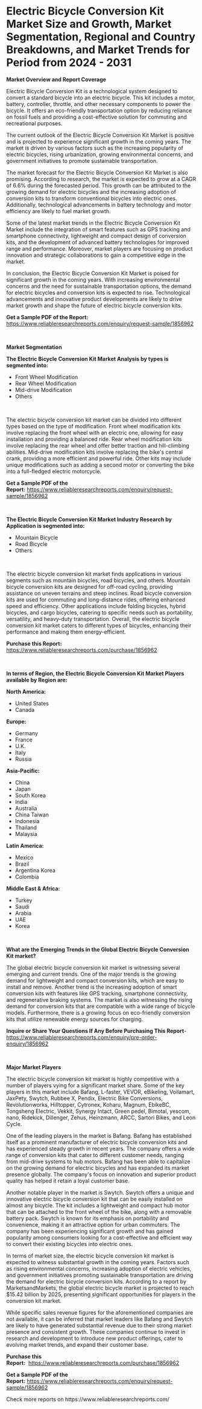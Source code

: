<p><h1>Electric Bicycle Conversion Kit Market Size and Growth, Market Segmentation, Regional and Country Breakdowns, and Market Trends for Period from 2024 -  2031</h1></p><p><strong>Market Overview and Report Coverage</strong></p>
<p><p>Electric Bicycle Conversion Kit is a technological system designed to convert a standard bicycle into an electric bicycle. This kit includes a motor, battery, controller, throttle, and other necessary components to power the bicycle. It offers an eco-friendly transportation option by reducing reliance on fossil fuels and providing a cost-effective solution for commuting and recreational purposes.</p><p>The current outlook of the Electric Bicycle Conversion Kit Market is positive and is projected to experience significant growth in the coming years. The market is driven by various factors such as the increasing popularity of electric bicycles, rising urbanization, growing environmental concerns, and government initiatives to promote sustainable transportation.</p><p>The market forecast for the Electric Bicycle Conversion Kit Market is also promising. According to research, the market is expected to grow at a CAGR of 6.6% during the forecasted period. This growth can be attributed to the growing demand for electric bicycles and the increasing adoption of conversion kits to transform conventional bicycles into electric ones. Additionally, technological advancements in battery technology and motor efficiency are likely to fuel market growth.</p><p>Some of the latest market trends in the Electric Bicycle Conversion Kit Market include the integration of smart features such as GPS tracking and smartphone connectivity, lightweight and compact design of conversion kits, and the development of advanced battery technologies for improved range and performance. Moreover, market players are focusing on product innovation and strategic collaborations to gain a competitive edge in the market.</p><p>In conclusion, the Electric Bicycle Conversion Kit Market is poised for significant growth in the coming years. With increasing environmental concerns and the need for sustainable transportation options, the demand for electric bicycles and conversion kits is expected to rise. Technological advancements and innovative product developments are likely to drive market growth and shape the future of electric bicycle conversion kits.</p></p>
<p><strong>Get a Sample PDF of the Report:</strong> <a href="https://www.reliableresearchreports.com/enquiry/request-sample/1856962">https://www.reliableresearchreports.com/enquiry/request-sample/1856962</a></p>
<p>&nbsp;</p>
<p><strong>Market Segmentation</strong></p>
<p><strong>The Electric Bicycle Conversion Kit Market Analysis by types is segmented into:</strong></p>
<p><ul><li>Front Wheel Modification</li><li>Rear Wheel Modification</li><li>Mid-drive Modification</li><li>Others</li></ul></p>
<p>&nbsp;</p>
<p><p>The electric bicycle conversion kit market can be divided into different types based on the type of modification. Front wheel modification kits involve replacing the front wheel with an electric one, allowing for easy installation and providing a balanced ride. Rear wheel modification kits involve replacing the rear wheel and offer better traction and hill-climbing abilities. Mid-drive modification kits involve replacing the bike's central crank, providing a more efficient and powerful ride. Other kits may include unique modifications such as adding a second motor or converting the bike into a full-fledged electric motorcycle.</p></p>
<p><strong>Get a Sample PDF of the Report:</strong>&nbsp;<a href="https://www.reliableresearchreports.com/enquiry/request-sample/1856962">https://www.reliableresearchreports.com/enquiry/request-sample/1856962</a></p>
<p>&nbsp;</p>
<p><strong>The Electric Bicycle Conversion Kit Market Industry Research by Application is segmented into:</strong></p>
<p><ul><li>Mountain Bicycle</li><li>Road Bicycle</li><li>Others</li></ul></p>
<p>&nbsp;</p>
<p><p>The electric bicycle conversion kit market finds applications in various segments such as mountain bicycles, road bicycles, and others. Mountain bicycle conversion kits are designed for off-road cycling, providing assistance on uneven terrains and steep inclines. Road bicycle conversion kits are used for commuting and long-distance rides, offering enhanced speed and efficiency. Other applications include folding bicycles, hybrid bicycles, and cargo bicycles, catering to specific needs such as portability, versatility, and heavy-duty transportation. Overall, the electric bicycle conversion kit market caters to different types of bicycles, enhancing their performance and making them energy-efficient.</p></p>
<p><strong>Purchase this Report:</strong>&nbsp; <a href="https://www.reliableresearchreports.com/purchase/1856962">https://www.reliableresearchreports.com/purchase/1856962</a></p>
<p>&nbsp;</p>
<p><strong>In terms of Region, the Electric Bicycle Conversion Kit Market Players available by Region are:</strong></p>
<p>
    <p> <strong> North America: </strong>
        <ul>
            <li>United States</li>
            <li>Canada</li>
        </ul>
        </p> 
    <p> <strong> Europe: </strong>
        <ul>
            <li>Germany</li>
            <li>France</li>
            <li>U.K.</li>
            <li>Italy</li>
            <li>Russia</li>
        </ul>
        </p> 
    <p> <strong> Asia-Pacific: </strong>
        <ul>
            <li>China</li>
            <li>Japan</li>
            <li>South Korea</li>
            <li>India</li>
            <li>Australia</li>
            <li>China Taiwan</li>
            <li>Indonesia</li>
            <li>Thailand</li>
            <li>Malaysia</li>
        </ul>
        </p> 
    <p> <strong> Latin America: </strong>
        <ul>
            <li>Mexico</li>
            <li>Brazil</li>
            <li>Argentina Korea</li>
            <li>Colombia</li>
        </ul>
        </p> 
    <p> <strong> Middle East & Africa: </strong>
        <ul>
            <li>Turkey</li>
            <li>Saudi</li>
            <li>Arabia</li>
            <li>UAE</li>
            <li>Korea</li>
        </ul>
    </p>
    </p>
<p>&nbsp;</p>
<p><strong>What are the Emerging Trends in the Global Electric Bicycle Conversion Kit market?</strong></p>
<p><p>The global electric bicycle conversion kit market is witnessing several emerging and current trends. One of the major trends is the growing demand for lightweight and compact conversion kits, which are easy to install and remove. Another trend is the increasing adoption of smart conversion kits with features like GPS tracking, smartphone connectivity, and regenerative braking systems. The market is also witnessing the rising demand for conversion kits that are compatible with a wide range of bicycle models. Furthermore, there is a growing focus on eco-friendly conversion kits that utilize renewable energy sources for charging.</p></p>
<p><strong>Inquire or Share Your Questions If Any Before Purchasing This Report</strong>- <a href="https://www.reliableresearchreports.com/enquiry/pre-order-enquiry/1856962">https://www.reliableresearchreports.com/enquiry/pre-order-enquiry/1856962</a></p>
<p>&nbsp;</p>
<p><strong>Major Market Players</strong></p>
<p><p>The electric bicycle conversion kit market is highly competitive with a number of players vying for a significant market share. Some of the key players in this market include Bafang, L-faster, VEVOR, eBikeling, Voilamart, JaxPety, Swytch, Rubbee X, Pendix, Electric Bike Conversions, Revolutionworks, Hilltopper, Cytronex, Koharu, Magnum, EbikeBC, Tongsheng Electric, Vekkit, Synergy Intact, Green pedel, Bimotal, yescom, nano, Ridekick, Dillenger, Zehus, Heinzmann, ARCC, Sartori Bikes, and Leon Cycle.</p><p>One of the leading players in the market is Bafang. Bafang has established itself as a prominent manufacturer of electric bicycle conversion kits and has experienced steady growth in recent years. The company offers a wide range of conversion kits that cater to different customer needs, ranging from mid-drive systems to hub motors. Bafang has been able to capitalize on the growing demand for electric bicycles and has expanded its market presence globally. The company's focus on innovation and superior product quality has helped it retain a loyal customer base.</p><p>Another notable player in the market is Swytch. Swytch offers a unique and innovative electric bicycle conversion kit that can be easily installed on almost any bicycle. The kit includes a lightweight and compact hub motor that can be attached to the front wheel of the bike, along with a removable battery pack. Swytch is known for its emphasis on portability and convenience, making it an attractive option for urban commuters. The company has been experiencing significant growth and has gained popularity among consumers looking for a cost-effective and efficient way to convert their existing bicycles into electric ones.</p><p>In terms of market size, the electric bicycle conversion kit market is expected to witness substantial growth in the coming years. Factors such as rising environmental concerns, increasing adoption of electric vehicles, and government initiatives promoting sustainable transportation are driving the demand for electric bicycle conversion kits. According to a report by MarketsandMarkets, the global electric bicycle market is projected to reach $15.42 billion by 2025, presenting significant opportunities for players in the conversion kit market.</p><p>While specific sales revenue figures for the aforementioned companies are not available, it can be inferred that market leaders like Bafang and Swytch are likely to have generated substantial revenue due to their strong market presence and consistent growth. These companies continue to invest in research and development to introduce new product offerings, cater to evolving market trends, and expand their customer base.</p></p>
<p><strong>Purchase this Report:</strong>&nbsp;&nbsp;<a href="https://www.reliableresearchreports.com/purchase/1856962">https://www.reliableresearchreports.com/purchase/1856962</a></p>
<p></p>
<p><strong>Get a Sample PDF of the Report:</strong>&nbsp;<a href="https://www.reliableresearchreports.com/enquiry/request-sample/1856962">https://www.reliableresearchreports.com/enquiry/request-sample/1856962</a></p>
<p>Check more reports on https://www.reliableresearchreports.com/</p>